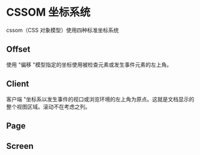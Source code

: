 # CSSOM 坐标系统

cssom（CSS 对象模型）使用四种标准坐标系统

## Offset

使用 "偏移 "模型指定的坐标使用被检查元素或发生事件元素的左上角。

## Client

客户端 "坐标系以发生事件的视口或浏览环境的左上角为原点。这就是文档显示的整个视图区域。滚动不在考虑之列。


## Page

## Screen